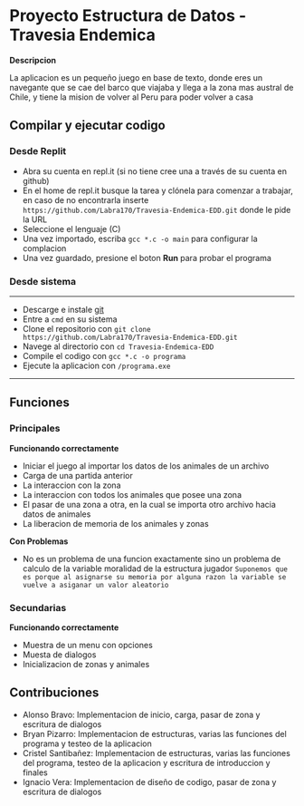 
# Proyecto Estructura de Datos - Travesia Endemica

**Descripcion**

La aplicacion es un pequeño juego en base de texto, donde eres un navegante que se cae del barco que viajaba y llega a la zona mas austral de Chile, y tiene la mision de volver al Peru para poder volver a casa

## Compilar y ejecutar codigo
### Desde Replit
* Abra su cuenta en repl.it (si no tiene cree una a través de su cuenta en github)
* En el home de repl.it busque la tarea y clónela para comenzar a trabajar, en caso de no encontrarla inserte `https://github.com/Labra170/Travesia-Endemica-EDD.git` donde le pide la URL 
* Seleccione el lenguaje (C)
* Una vez importado, escriba `gcc *.c -o main` para configurar la complacion
* Una vez guardado, presione el boton **Run** para probar el programa
### Desde sistema
---
* Descarge e instale [git](https://git-scm.com/downloads)
* Entre a `cmd` en su sistema
* Clone el repositorio con `git clone https://github.com/Labra170/Travesia-Endemica-EDD.git`
* Navege al directorio con `cd Travesia-Endemica-EDD`
* Compile el codigo con `gcc *.c -o programa`
* Ejecute la aplicacion con `/programa.exe`

---
## Funciones

### Principales

**Funcionando correctamente**

* Iniciar el juego al importar los datos de los animales de un archivo
* Carga de una partida anterior
* La interaccion con la zona
* La interaccion con todos los animales que posee una zona
* El pasar de una zona a otra, en la cual se importa otro archivo hacia datos de animales
* La liberacion de memoria de los animales y zonas

**Con Problemas**
* No es un problema de una funcion exactamente sino un problema de calculo de la variable moralidad de la estructura jugador
`Suponemos que es porque al asignarse su memoria por alguna razon la variable se vuelve a asiganar un valor aleatorio`

### Secundarias

**Funcionando correctamente**

* Muestra de un menu con opciones
* Muesta de dialogos
* Inicializacion de zonas y animales

## Contribuciones

* Alonso Bravo: Implementacion de inicio, carga, pasar de zona y escritura de dialogos
* Bryan Pizarro: Implementacion de estructuras, varias las funciones del programa y testeo de la aplicacion
* Cristel Santibañez: Implementacion de estructuras, varias las funciones del programa, testeo de la aplicacion y escritura de introduccion y finales
* Ignacio Vera: Implementacion de diseño de codigo, pasar de zona y escritura de dialogos
